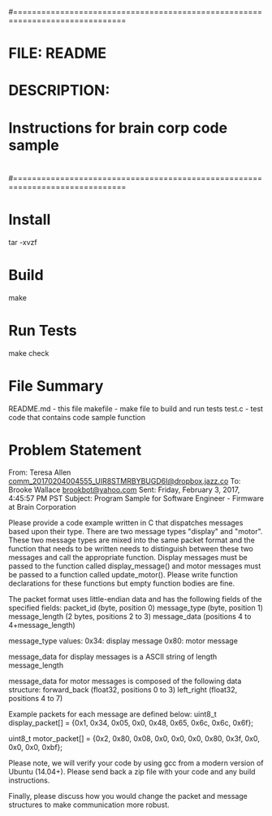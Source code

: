 #==============================================================================
# FILE: README
#
# DESCRIPTION:
# Instructions for brain corp code sample
#
#==============================================================================

Install
================
tar -xvzf <package>

Build
===============
make

Run Tests
===============
make check


File Summary
=============
README.md - this file
makefile - make file to build and run tests
test.c - test code that contains code sample function

Problem Statement
====================
From: Teresa Allen <comm_20170204004555_UIR8STMRBYBUGD6I@dropbox.jazz.co>
To: Brooke Wallace <brookbot@yahoo.com>
Sent: Friday, February 3, 2017, 4:45:57 PM PST
Subject: Program Sample for Software Engineer - Firmware at Brain Corporation

Please provide a code example written in C that dispatches messages based upon their type. There are two message types "display" and "motor".  These two message types are mixed into the same packet format and the function that needs to be written needs to distinguish between these two messages and call the appropriate function.  Display messages must be passed to the function called display_message() and motor messages must be passed to a function called update_motor().  Please write function declarations for these functions but empty function bodies are fine.

The packet format uses little-endian data and has the following fields of the specified fields:
packet_id (byte, position 0)
message_type (byte, position 1)
message_length (2 bytes, positions 2 to 3)
message_data (positions 4 to 4+message_length)

message_type values:
0x34: display message
0x80: motor message

message_data for display messages is a ASCII string of length message_length

message_data for motor messages is composed of the following data structure:
forward_back (float32, positions 0 to 3)
left_right (float32, positions 4 to 7)

Example packets for each message are defined below:
uint8_t display_packet[] = {0x1, 0x34, 0x05, 0x0, 0x48, 0x65, 0x6c, 0x6c, 0x6f};

uint8_t motor_packet[] = {0x2, 0x80, 0x08, 0x0, 0x0, 0x0, 0x80, 0x3f, 0x0, 0x0, 0x0, 0xbf};

Please note, we will verify your code by using gcc from a modern version of Ubuntu (14.04+).  Please send back a zip file with your code and any build instructions.


Finally, please discuss how you would change the packet and message structures to make communication more robust.

